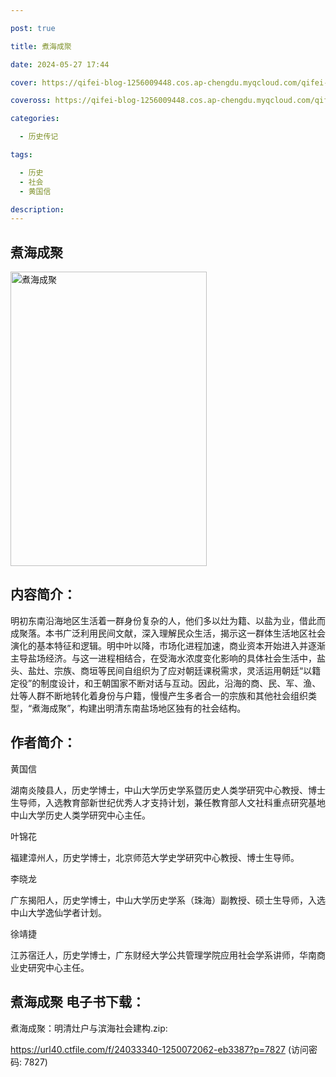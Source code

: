 ```yaml
---

post: true

title: 煮海成聚

date: 2024-05-27 17:44

cover: https://qifei-blog-1256009448.cos.ap-chengdu.myqcloud.com/qifei-blog/6612530268eb935713e2311a.jpg

coveross: https://qifei-blog-1256009448.cos.ap-chengdu.myqcloud.com/qifei-blog/6612530268eb935713e2311a.jpg

categories:

  - 历史传记

tags:

  - 历史
  - 社会
  - 黄国信

description:
---
```


## 煮海成聚
<img alt="煮海成聚 " class="aligncenter loading" data-was-processed="true" decoding="async" fetchpriority="high" height="471" src="https://qifei-blog-1256009448.cos.ap-chengdu.myqcloud.com/qifei-blog/6612530268eb935713e2311a.jpg " style="cursor: zoom-in;" width="314"/>

## 内容简介：

明初东南沿海地区生活着一群身份复杂的人，他们多以灶为籍、以盐为业，借此而成聚落。本书广泛利用民间文献，深入理解民众生活，揭示这一群体生活地区社会演化的基本特征和逻辑。明中叶以降，市场化进程加速，商业资本开始进入并逐渐主导盐场经济。与这一进程相结合，在受海水浓度变化影响的具体社会生活中，盐头、盐灶、宗族、商垣等民间自组织为了应对朝廷课税需求，灵活运用朝廷“以籍定役”的制度设计，和王朝国家不断对话与互动。因此，沿海的商、民、军、渔、灶等人群不断地转化着身份与户籍，慢慢产生多者合一的宗族和其他社会组织类型，“煮海成聚”，构建出明清东南盐场地区独有的社会结构。

## 作者简介：

黄国信

湖南炎陵县人，历史学博士，中山大学历史学系暨历史人类学研究中心教授、博士生导师，入选教育部新世纪优秀人才支持计划，兼任教育部人文社科重点研究基地中山大学历史人类学研究中心主任。

叶锦花

福建漳州人，历史学博士，北京师范大学史学研究中心教授、博士生导师。

李晓龙

广东揭阳人，历史学博士，中山大学历史学系（珠海）副教授、硕士生导师，入选中山大学逸仙学者计划。

徐靖捷

江苏宿迁人，历史学博士，广东财经大学公共管理学院应用社会学系讲师，华南商业史研究中心主任。

## 煮海成聚 电子书下载：
煮海成聚：明清灶户与滨海社会建构.zip: 

https://url40.ctfile.com/f/24033340-1250072062-eb3387?p=7827 (访问密码: 7827)
